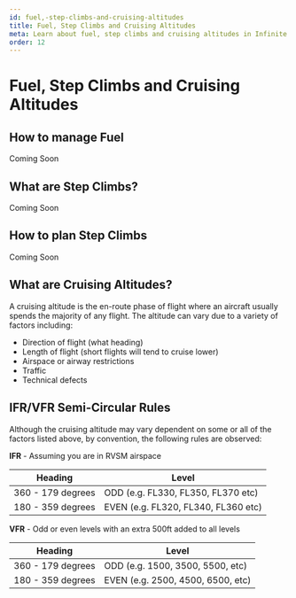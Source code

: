 ```yaml
---
id: fuel,-step-climbs-and-cruising-altitudes
title: Fuel, Step Climbs and Cruising Altitudes
meta: Learn about fuel, step climbs and cruising altitudes in Infinite Flight.
order: 12
---
```


# Fuel, Step Climbs and Cruising Altitudes



## How to manage Fuel



Coming Soon



## What are Step Climbs?



Coming Soon



## How to plan Step Climbs



Coming Soon



## What are Cruising Altitudes?



A cruising altitude is the en-route phase of flight where an aircraft usually spends the majority of any flight. The altitude can vary due to a variety of factors including:



- Direction of flight (what heading)
- Length of flight (short flights will tend to cruise lower)
- Airspace or airway restrictions
- Traffic
- Technical defects



## IFR/VFR Semi-Circular Rules



Although the cruising altitude may vary dependent on some or all of the factors listed above, by convention, the following rules are observed:



**IFR** - Assuming you are in RVSM airspace

| Heading           | Level                               |
| ----------------- | ----------------------------------- |
| 360 - 179 degrees | ODD (e.g. FL330, FL350, FL370 etc)  |
| 180 - 359 degrees | EVEN (e.g. FL320, FL340, FL360 etc) |



**VFR** - Odd or even levels with an extra 500ft added to all levels

| Heading           | Level                             |
| ----------------- | --------------------------------- |
| 360 - 179 degrees | ODD (e.g. 1500, 3500, 5500, etc)  |
| 180 - 359 degrees | EVEN (e.g. 2500, 4500, 6500, etc) |





